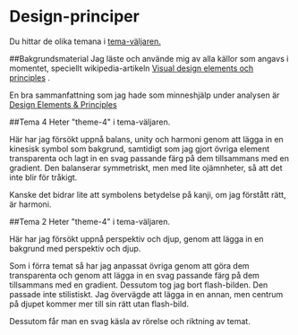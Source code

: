Design-principer
==============================================

Du hittar de olika temana i
[tema-väljaren.](http://www.student.bth.se/~bjbe17/dbwebb-kurser/design/me/anax-flat/htdocs/theme-selector)


##Bakgrundsmaterial
Jag läste och använde mig av alla källor som angavs i momentet, speciellt wikipedia-artikeln [Visual design elements och principles](https://en.wikipedia.org/wiki/Visual_design_elements_and_principles) .

En bra sammanfattning som jag hade som minneshjälp under analysen är
[Design Elements & Principles](https://www.canva.com/learn/design-elements-principles/)

<!----------------------------------------------------------------->

##Tema 4
Heter "theme-4" i tema-väljaren.

Här har jag försökt uppnå balans, unity och harmoni genom att lägga in en kinesisk symbol som bakgrund, samtidigt som jag gjort övriga element transparenta och lagt in en svag passande färg på dem tillsammans med en gradient.
Den balanserar symmetriskt, men med lite ojämnheter, så att det inte blir för tråkigt.

Kanske det bidrar lite att symbolens betydelse på kanji, om jag förstått rätt, är harmoni.


##Tema 2
Heter "theme-4" i tema-väljaren.

Här har jag försökt uppnå perspektiv och djup, genom att lägga in en bakgrund med perspektiv och djup.

Som i förra temat så har jag anpassat övriga genom att göra dem transparenta och genom att lägga in en svag passande färg på dem tillsammans med en gradient.
Dessutom tog jag bort flash-bilden. Den passade inte stilistiskt.
Jag övervägde att lägga in en annan, men centrum på djupet kommer mer till sin rätt utan flash-bild.

Dessutom får man en svag käsla av rörelse och riktning av temat.

